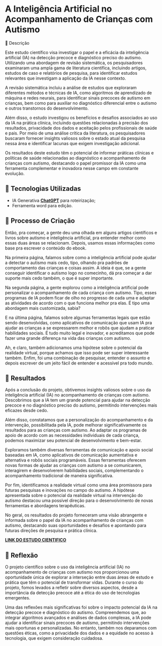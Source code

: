 # A Inteligência Artificial no Acompanhamento de Crianças com Autismo

📒 Descrição

Este estudo científico visa investigar o papel e a eficácia da inteligência artificial (IA) na detecção precoce e diagnóstico preciso do autismo. Utilizando uma abordagem de revisão sistemática, os pesquisadores examinaram uma ampla gama de literatura científica, incluindo artigos, estudos de caso e relatórios de pesquisa, para identificar estudos relevantes que investigam a aplicação da IA nesse contexto.

A revisão sistemática incluiu a análise de estudos que exploraram diferentes métodos e técnicas de IA, como algoritmos de aprendizado de máquina e redes neurais, para identificar sinais precoces de autismo em crianças, bem como para auxiliar no diagnóstico diferencial entre o autismo e outros transtornos do desenvolvimento.

Além disso, o estudo investigou os benefícios e desafios associados ao uso da IA na prática clínica, incluindo questões relacionadas à precisão dos resultados, privacidade dos dados e aceitação pelos profissionais de saúde e pais. Por meio de uma análise crítica da literatura, os pesquisadores buscaram fornecer insights valiosos sobre o estado atual da pesquisa nessa área e identificar lacunas que exigem investigação adicional.

Os resultados deste estudo têm o potencial de informar práticas clínicas e políticas de saúde relacionadas ao diagnóstico e acompanhamento de crianças com autismo, destacando o papel promissor da IA como uma ferramenta complementar e inovadora nesse campo em constante evolução.



## 🤖 Tecnologias Utilizadas

- IA Generativa **[ChatGPT](https://chat.openai.com)** para roteirização;
- Ferramenta word para edição.


## 🧐 Processo de Criação
Então, pra começar, a gente deu uma olhada em alguns artigos científicos e livros sobre autismo e inteligência artificial, pra entender melhor como essas duas áreas se relacionam. Depois, usamos essas informações como base pra escrever o conteúdo do ebook.

Na primeira página, falamos sobre como a inteligência artificial pode ajudar a detectar o autismo mais cedo, tipo, olhando pra padrões de comportamento das crianças e coisas assim. A ideia é que, se a gente conseguir identificar o autismo logo no comecinho, dá pra começar a dar suporte mais cedo também, o que é super importante.

Na segunda página, a gente explorou como a inteligência artificial pode personalizar o acompanhamento de cada criança com autismo. Tipo, esses programas de IA podem ficar de olho no progresso de cada uma e adaptar as atividades de acordo com o que funciona melhor pra elas. É tipo uma abordagem mais customizada, sabia?

E na última página, falamos sobre algumas ferramentas legais que estão sendo desenvolvidas, como aplicativos de comunicação que usam IA pra ajudar as crianças a se expressarem melhor e robôs que ajudam a praticar habilidades sociais. É tudo muito legal e inovador, e acreditamos que pode fazer uma grande diferença na vida das crianças com autismo.

Ah, e claro, também adicionamos uma hipótese sobre o potencial da realidade virtual, porque achamos que isso pode ser super interessante também. Enfim, foi uma combinação de pesquisar, entender o assunto e depois escrever de um jeito fácil de entender e acessível pra todo mundo.

## 🚀 Resultados

Após a conclusão do projeto, obtivemos insights valiosos sobre o uso da inteligência artificial (IA) no acompanhamento de crianças com autismo. Descobrimos que a IA tem um grande potencial para ajudar na detecção precoce e no diagnóstico preciso do autismo, permitindo intervenções mais eficazes desde cedo.

Além disso, constatamos que a personalização do acompanhamento e da intervenção, possibilitada pela IA, pode melhorar significativamente os resultados para as crianças com autismo. Ao adaptar os programas de apoio de acordo com as necessidades individuais de cada criança, podemos maximizar seu potencial de desenvolvimento e bem-estar.

Exploramos também diversas ferramentas de comunicação e apoio social baseadas em IA, como aplicativos de comunicação aumentativa e alternativa e robôs sociais programáveis. Essas ferramentas oferecem novas formas de ajudar as crianças com autismo a se comunicarem, interagirem e desenvolverem habilidades sociais, complementando o acompanhamento tradicional de maneira significativa.

Por fim, identificamos a realidade virtual como uma área promissora para futuras pesquisas e inovações no campo do autismo. A hipótese apresentada sobre o potencial da realidade virtual na intervenção do autismo destacou uma possível direção para o desenvolvimento de novas ferramentas e abordagens terapêuticas.

No geral, os resultados do projeto forneceram uma visão abrangente e informada sobre o papel da IA no acompanhamento de crianças com autismo, destacando suas oportunidades e desafios e apontando para futuras direções de pesquisa e prática clínica.

**[LINK DO ESTUDO CIENTIFICO](https://docs.google.com/document/d/18oFVszMkq-3FCsACNyW2uHOEkl3fkDhagrtDaROnvGY/edit?usp=sharing)**

## 💭 Reflexão 

O projeto científico sobre o uso da inteligência artificial (IA) no acompanhamento de crianças com autismo nos proporcionou uma oportunidade única de explorar a interseção entre duas áreas de estudo e prática que têm o potencial de transformar vidas. Durante o curso do projeto, fomos levados a refletir sobre diversos aspectos, desde a importância da detecção precoce até a ética do uso de tecnologias emergentes.

Uma das reflexões mais significativas foi sobre o impacto potencial da IA na detecção precoce e diagnóstico do autismo. Compreendemos que, ao integrar algoritmos avançados e análises de dados complexas, a IA pode ajudar a identificar sinais precoces de autismo, permitindo intervenções mais oportunas e personalizadas. No entanto, também nos deparamos com questões éticas, como a privacidade dos dados e a equidade no acesso à tecnologia, que exigem consideração cuidadosa.
